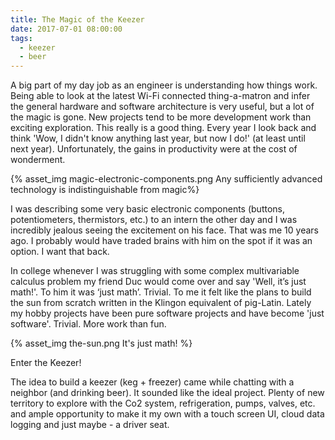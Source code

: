 ```yaml
---
title: The Magic of the Keezer
date: 2017-07-01 08:00:00
tags: 
  - keezer 
  - beer
---
```


A big part of my day job as an engineer is understanding how things work.  Being able to look at the latest Wi-Fi connected thing-a-matron and infer the general hardware and software architecture is very useful, but a lot of the magic is gone.  New projects tend to be more development work than exciting exploration.  This really is a good thing.  Every year I look back and think 'Wow, I didn't know anything last year, but now I do!' (at least until next year).  Unfortunately, the gains in productivity were at the cost of wonderment.

{% asset_img magic-electronic-components.png Any sufficiently advanced technology is indistinguishable from magic%}

I was describing some very basic electronic components (buttons, potentiometers, thermistors, etc.) to an intern the other day and I was incredibly jealous seeing the excitement on his face.  That was me 10 years ago.  I probably would have traded brains with him on the spot if it was an option.  I want that back.

In college whenever I was struggling with some complex multivariable calculus problem my friend Duc would come over and say 'Well, it’s just math!'.  To him it was ‘just math’.  Trivial.  To me it felt like the plans to build the sun from scratch written in the Klingon equivalent of pig-Latin.  Lately my hobby projects have been pure software projects and have become 'just software'.  Trivial.  More work than fun.

{% asset_img the-sun.png It's just math! %}


Enter the Keezer!

The idea to build a keezer (keg + freezer) came while chatting with a neighbor (and drinking beer).  It sounded like the ideal project.  Plenty of new territory to explore with the Co2 system, refrigeration, pumps, valves, etc. and ample opportunity to make it my own with a touch screen UI, cloud data logging and just maybe - a driver seat. 